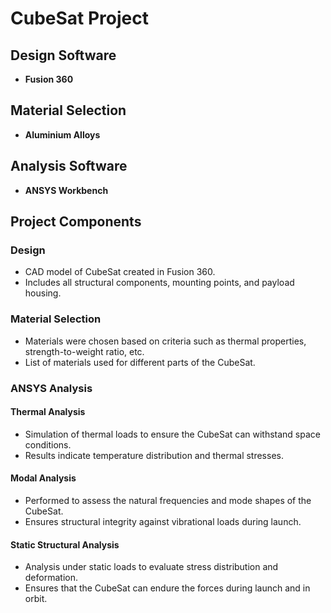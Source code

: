 # CubeSat Project

## Design Software
- **Fusion 360**

## Material Selection
- **Aluminium Alloys**

## Analysis Software
- **ANSYS Workbench**

## Project Components

### Design
- CAD model of CubeSat created in Fusion 360.
- Includes all structural components, mounting points, and payload housing.

### Material Selection
- Materials were chosen based on criteria such as thermal properties, strength-to-weight ratio, etc.
- List of materials used for different parts of the CubeSat.

### ANSYS Analysis

#### Thermal Analysis
- Simulation of thermal loads to ensure the CubeSat can withstand space conditions.
- Results indicate temperature distribution and thermal stresses.

#### Modal Analysis
- Performed to assess the natural frequencies and mode shapes of the CubeSat.
- Ensures structural integrity against vibrational loads during launch.

#### Static Structural Analysis
- Analysis under static loads to evaluate stress distribution and deformation.
- Ensures that the CubeSat can endure the forces during launch and in orbit.
